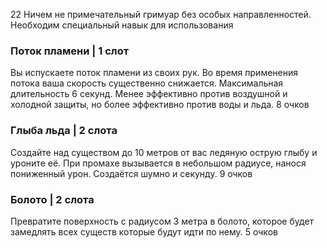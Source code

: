 22
Ничем не примечательный гримуар без особых направленностей. Необходим специальный навык для использования
### Поток пламени | 1 слот 
Вы испускаете поток пламени из своих рук. Во время применения потока ваша скорость существенно снижается. Максимальная длительность 6 секунд. Менее эффективно против воздушной и холодной защиты, но более эффективно против воды и льда. 8 очков 
### Глыба льда | 2 слота 
Создайте над существом до 10 метров от вас ледяную острую глыбу и уроните её. При промахе вызывается в небольшом радиусе, нанося пониженный урон. Создаётся шумно и секунду. 9 очков 
### Болото | 2 слота 
Превратите поверхность с радиусом 3 метра в болото, которое будет замедлять всех существ которые будут идти по нему. 5 очков
